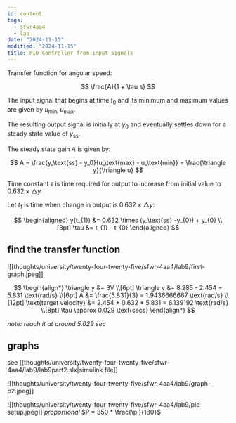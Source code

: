 ```yaml
---
id: content
tags:
  - sfwr4aa4
  - lab
date: "2024-11-15"
modified: "2024-11-15"
title: PID Controller from input signals
---
```


<!-- group 61 -->

Transfer function for angular speed:

$$
\frac{A}{1 + \tau s}
$$

The input signal that begins at time $t_{0}$ and its minimum and maximum values are given by $u_\text{min}, u_\text{max}$.

The resulting output signal is initially at $y_{0}$ and eventually settles down for a steady state value of $y_\text{ss}$.

The steady state gain $A$ is given by:

$$
A = \frac{y_\text{ss} - y_0}{u_\text{max} - u_\text{min}} = \frac{\triangle y}{\triangle u}
$$

Time constant $\tau$ is time required for output to increase from initial value to $0.632 \times \triangle y$

Let $t_1$ is time when change in output is $0.632 \times \triangle y$:

$$
\begin{aligned}
y(t_{1}) &= 0.632 \times (y_\text{ss} -y_{0}) + y_{0} \\[8pt]
\tau &= t_{1} - t_{0}
\end{aligned}
$$

## find the transfer function

![[thoughts/university/twenty-four-twenty-five/sfwr-4aa4/lab9/first-graph.jpeg]]

$$
\begin{align*}
\triangle y &= 3V \\[6pt]
\triangle v &= 8.285 - 2.454 = 5.831 \text{rad/s} \\[6pt]
A &= \frac{5.831}{3} = 1.9436666667 \text{rad/s} \\[12pt]
\text{target velocity} &= 2.454 + 0.632 * 5.831 = 6.139192 \text{rad/s} \\[8pt]
\tau \approx 0.029 \text{secs}
\end{align*}
$$

_note: reach it at around 5.029 sec_

## graphs

see [[thoughts/university/twenty-four-twenty-five/sfwr-4aa4/lab9/lab9part2.slx|simulink file]]

![[thoughts/university/twenty-four-twenty-five/sfwr-4aa4/lab9/graph-p2.jpeg]]

![[thoughts/university/twenty-four-twenty-five/sfwr-4aa4/lab9/pid-setup.jpeg]]
_proportional_ $P = 350 * \frac{\pi}{180}$
